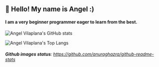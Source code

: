 ## 👋 Hello! My name is Angel :)

#### I am a very beginner programmer eager to learn from the best.

![Angel Vilaplana's GitHub stats](https://github-readme-stats.vercel.app/api?username=angelvilaplana&show_icons=true&theme=dark)

![Angel Vilaplana's Top Langs](https://github-readme-stats.vercel.app/api/top-langs/?username=angelvilaplana&layout=compact&theme=dark)

###### ***Github images status***: https://github.com/anuraghazra/github-readme-stats
